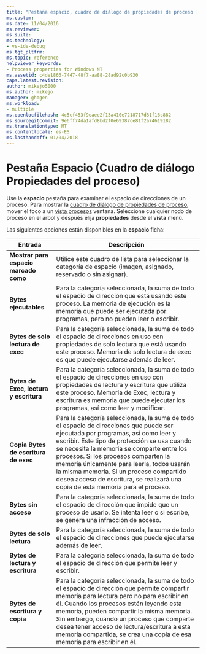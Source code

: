```yaml
---
title: "Pestaña espacio, cuadro de diálogo de propiedades de proceso | Documentos de Microsoft"
ms.custom: 
ms.date: 11/04/2016
ms.reviewer: 
ms.suite: 
ms.technology:
- vs-ide-debug
ms.tgt_pltfrm: 
ms.topic: reference
helpviewer_keywords:
- Process properties for Windows NT
ms.assetid: c4de1866-7447-48f7-aa88-28ad92c0b930
caps.latest.revision: 
author: mikejo5000
ms.author: mikejo
manager: ghogen
ms.workload:
- multiple
ms.openlocfilehash: 4c5cf453f9eaee2f13a410e7218717d81f16c882
ms.sourcegitcommit: 9e6ff74da1afd8bd2f0e69387ce81f2a74619182
ms.translationtype: MT
ms.contentlocale: es-ES
ms.lasthandoff: 01/04/2018
---
```

# <a name="space-tab-process-properties-dialog-box"></a>Pestaña Espacio (Cuadro de diálogo Propiedades del proceso)
Use la **espacio** pestaña para examinar el espacio de direcciones de un proceso. Para mostrar la [cuadro de diálogo de propiedades de proceso](../debugger/process-properties-dialog-box.md), mover el foco a un [vista procesos](../debugger/processes-view.md) ventana. Seleccione cualquier nodo de proceso en el árbol y después elija **propiedades** desde el **vista** menú.  
  
 Las siguientes opciones están disponibles en la **espacio** ficha:  
  
|Entrada|Descripción|  
|-----------|-----------------|  
|**Mostrar para espacio marcado como**|Utilice este cuadro de lista para seleccionar la categoría de espacio (imagen, asignado, reservado o sin asignar).|  
|**Bytes ejecutables**|Para la categoría seleccionada, la suma de todo el espacio de dirección que está usando este proceso. La memoria de ejecución es la memoria que puede ser ejecutada por programas, pero no pueden leer o escribir.|  
|**Bytes de solo lectura de exec**|Para la categoría seleccionada, la suma de todo el espacio de direcciones en uso con propiedades de solo lectura que está usando este proceso. Memoria de solo lectura de exec es que puede ejecutarse además de leer.|  
|**Bytes de Exec, lectura y escritura**|Para la categoría seleccionada, la suma de todo el espacio de direcciones en uso con propiedades de lectura y escritura que utiliza este proceso. Memoria de Exec, lectura y escritura es memoria que puede ejecutar los programas, así como leer y modificar.|  
|**Copia Bytes de escritura de exec**|Para la categoría seleccionada, la suma de todo el espacio de direcciones que puede ser ejecutada por programas, así como leer y escribir. Este tipo de protección se usa cuando se necesita la memoria se comparte entre los procesos. Si los procesos comparten la memoria únicamente para leerla, todos usarán la misma memoria. Si un proceso compartido desea acceso de escritura, se realizará una copia de esta memoria para el proceso.|  
|**Bytes sin acceso**|Para la categoría seleccionada, la suma de todo el espacio de dirección que impide que un proceso de usarlo. Se intenta leer o si escribe, se genera una infracción de acceso.|  
|**Bytes de solo lectura**|Para la categoría seleccionada, la suma de todo el espacio de direcciones que puede ejecutarse además de leer.|  
|**Bytes de lectura y escritura**|Para la categoría seleccionada, la suma de todo el espacio de dirección que permite leer y escribir.|  
|**Bytes de escritura y copia**|Para la categoría seleccionada, la suma de todo el espacio de dirección que permite compartir memoria para lectura pero no para escribir en él. Cuando los procesos estén leyendo esta memoria, pueden compartir la misma memoria. Sin embargo, cuando un proceso que comparte desea tener acceso de lectura/escritura a esta memoria compartida, se crea una copia de esa memoria para escribir en él.|